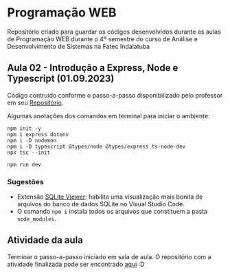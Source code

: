 # Programação WEB
Repositório criado para guardar os códigos desenvolvidos durante as aulas de Programação WEB durante o 4º semestre do curso de Análise e Desenvolvimento de Sistemas na Fatec Indaiatuba

## Aula 02 - Introdução a Express, Node e Typescript (01.09.2023)
Código contruído conforme o passo-a-passo disponibilizado pelo professor em seu [Repositório](https://github.com/felipez3r0/workshop-node-ts-intro).

Algumas anotações  dos comandos em terminal para iniciar o ambiente:
```
npm init -y
npm i express dotenv
npm i -D nodemon
npm i -D typescript @types/node @types/express ts-node-dev
npx tsc --init

npm run dev
```
### Sugestões
- Extensão [SQLite Viewer](https://marketplace.visualstudio.com/items?itemName=qwtel.sqlite-viewer): habilita uma visualização mais bonita de arquivos do banco de dados SQLite no Visual Studio Code.
- O comando ```npm i``` instala todos os arquivos que constituem a pasta ```node_modules```.

## Atividade da aula
Terminar o passo-a-passo iniciado em sala de aula. O repositório com a atividade finalizada pode ser encontrado [aqui](https://github.com/barbara-bruzon/Intro-ExpressNode) :D
